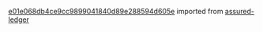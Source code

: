 [e01e068db4ce9cc9899041840d89e288594d605e](https://github.com/insolar/assured-ledger/commit/e01e068db4ce9cc9899041840d89e288594d605e) imported from [assured-ledger](https://github.com/insolar/assured-ledger)
